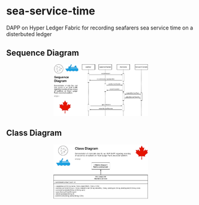 # sea-service-time

DAPP on Hyper Ledger Fabric for recording seafarers sea service time on a disterbuted ledger

## Sequence Diagram

 <div align="center" >
      <img
        src="./media/seqDg.png"
        alt="seqDg"
        width="50%"
        height="50%"
      />
  </div>

## Class Diagram

 <div align="center" >
      <img
        src="./media/classDg.png"
        alt="classDg"
        width="50%"
        height="50%"
      />
  </div>
